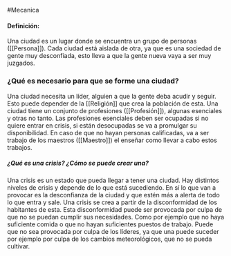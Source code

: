#Mecanica 

#### Definición: 
Una ciudad es un lugar donde se encuentra un grupo de personas ([[Persona]]). Cada ciudad está aislada de otra, ya que es una sociedad de gente muy desconfiada, esto lleva a que la gente nueva vaya a ser muy juzgados. 

### ¿Qué es necesario para que se forme una ciudad?
Una ciudad necesita un líder, alguien a que la gente deba acudir y seguir. Esto puede depender de la [[Religión]] que crea la población de esta. 
Una ciudad tiene un conjunto de profesiones ([[Profesión]]), algunas esenciales y otras no tanto. Las profesiones esenciales deben ser ocupadas si no quiere entrar en crisis, si están desocupadas se va a promulgar su disponibilidad. En caso de que no hayan personas calificadas, va a ser trabajo de los maestros ([[Maestro]]) el enseñar como llevar a cabo estos trabajos. 

##### ¿Qué es una crisis? ¿Cómo se puede crear una?
Una crisis es un estado que pueda llegar a tener una ciudad. Hay distintos niveles de crisis y depende de lo que está sucediendo. En sí lo que van a provocar es la desconfianza de la ciudad y que estén más a alerta de todo lo que entra y sale. 
Una crisis se crea a partir de la disconformidad de los habitantes de esta. Esta disconformidad puede ser provocada por culpa de que no se puedan cumplir sus necesidades. Como por ejemplo que no haya suficiente comida o que no hayan suficientes puestos de trabajo. 
Puede que no sea provocada por culpa de los líderes, ya que una puede suceder por ejemplo por culpa de los cambios meteorológicos, que no se pueda cultivar. 


